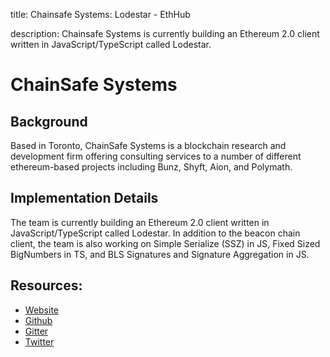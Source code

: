title: Chainsafe Systems: Lodestar - EthHub

description: Chainsafe Systems is currently building an Ethereum 2.0 client written in JavaScript/TypeScript called Lodestar.

# ChainSafe Systems

## Background

Based in Toronto, ChainSafe Systems is a blockchain research and development firm offering consulting services to a number of different ethereum-based projects including Bunz, Shyft, Aion, and Polymath.

## Implementation Details

The team is currently building an Ethereum 2.0 client written in JavaScript/TypeScript called Lodestar. In addition to the beacon chain client, the team is also working on Simple Serialize \(SSZ\) in JS, Fixed Sized BigNumbers in TS, and BLS Signatures and Signature Aggregation in JS.

## Resources:

* [Website](https://chainsafe.io/)
* [Github](https://github.com/ChainSafeSystems/lodestar)
* [Gitter](https://gitter.im/chainsafe/lodestar)
* [Twitter](https://twitter.com/chainsafeth)

